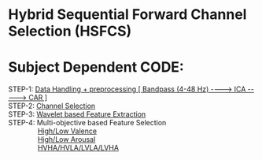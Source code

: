 # Hybrid Sequential Forward Channel Selection (HSFCS)

# Subject Dependent CODE:
 STEP-1: [Data Handling + preprocessing [ Bandpass (4-48 Hz) ----> ICA -----> CAR ]](https://github.com/shyammarjit/HSFCS/blob/main/Subject%20Dependent/Code/STEP-1%20%3D%3D%3D%3D%3E%20band_48_fir_None_one%20%3D%3D%3D%3E%20band%20%3D%20(4-48Hz)%20%2B%20band_type%20%3D%20fir%20%2B%20no_of_components%20%3D%20None%20%2B%20one%20components.ipynb)<br/>
 STEP-2: [Channel Selection](https://github.com/shyammarjit/HSFCS/blob/main/Subject%20Dependent/Code/STEP-1%20%3D%3D%3D%3D%3E%20band_48_fir_None_one%20%3D%3D%3D%3E%20band%20%3D%20(4-48Hz)%20%2B%20band_type%20%3D%20fir%20%2B%20no_of_components%20%3D%20None%20%2B%20one%20components.ipynb)<br/>
 STEP-3: [Wavelet based Feature Extraction]()<br/>
 STEP-4: Multi-objective based Feature Selection<br/>
&emsp;&emsp;&emsp;&emsp; [High/Low Valence](https://github.com/shyammarjit/HSFCS/blob/main/Subject%20Dependent/Code/STEP-2.A.%20Valence-GA%20based%20feature%20selection.ipynb)<br/>
&emsp;&emsp;&emsp;&emsp; [High/Low Arousal](https://github.com/shyammarjit/HSFCS/blob/main/Subject%20Dependent/Code/STEP-2.b.%20Arousal-GA%20based%20feature%20selection.ipynb)<br/>
&emsp;&emsp;&emsp;&emsp; [HVHA/HVLA/LVLA/LVHA](https://github.com/shyammarjit/HSFCS/blob/main/Subject%20Dependent/Code/STEP-2.c.%20Four%20class-GA%20based%20feature%20selection.ipynb)<br/>

